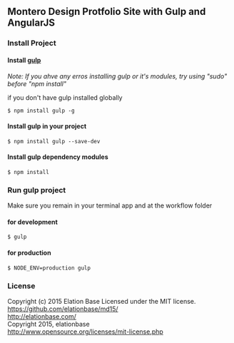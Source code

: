 ## Montero Design Protfolio Site with Gulp and AngularJS

### Install Project
#### Install <a href="http://gulpjs.com/">gulp</a>
_Note: If you ahve any erros installing gulp or it's modules, try using "sudo" before "npm install"_

if you don't have gulp installed globally 
```
$ npm install gulp -g
```
#### Install gulp in your project
```
$ npm install gulp --save-dev
```
#### Install gulp dependency modules
```
$ npm install
```
	
### Run gulp project
Make sure you remain in your terminal app and at the workflow folder

#### for development
```
$ gulp
```
#### for production
```
$ NODE_ENV=production gulp
```

### License
Copyright (c) 2015 Elation Base Licensed under the MIT license.<br>
https://github.com/elationbase/md15/<br>
<a href="http://elationbase.com/">http://elationbase.com/</a><br>
Copyright 2015, elationbase<br>
http://www.opensource.org/licenses/mit-license.php
